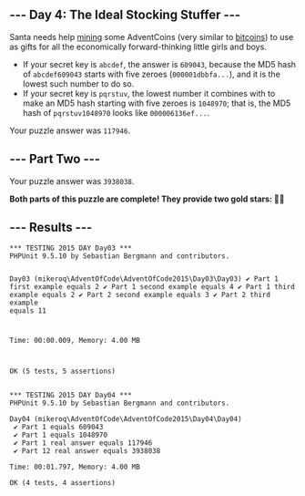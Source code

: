 <article class="day-desc"><h2>--- Day 4: The Ideal Stocking Stuffer ---</h2><p>Santa needs help <a href="https://en.wikipedia.org/wiki/Bitcoin#Mining">mining</a> some <span title="Hey, mined your own business!">AdventCoins</span> (very similar to <a href="https://en.wikipedia.org/wiki/Bitcoin">bitcoins</a>) to use as gifts for all the economically forward-thinking little girls and boys.</p>


<ul>
<li>If your secret key is <code>abcdef</code>, the answer is <code>609043</code>, because the MD5 hash of <code>abcdef609043</code> starts with five zeroes (<code>000001dbbfa...</code>), and it is the lowest such number to do so.</li>
<li>If your secret key is <code>pqrstuv</code>, the lowest number it combines with to make an MD5 hash starting with five zeroes is <code>1048970</code>; that is, the MD5 hash of <code>pqrstuv1048970</code> looks like <code>000006136ef...</code>.</li>
</ul>
</article>
<p>Your puzzle answer was <code>117946</code>.</p><article class="day-desc"><h2 id="part2">--- Part Two ---</h2>
</article>
<p>Your puzzle answer was <code>3938038</code>.</p><p class="day-success"><b>Both parts of this puzzle are complete! They provide two gold stars: 🌟🌟</b></p>
<h2>--- Results ---</h2>
<pre><code>*** TESTING 2015 DAY Day03 ***
PHPUnit 9.5.10 by Sebastian Bergmann and contributors.

Day03 (mikeroq\AdventOfCode\AdventOfCode2015\Day03\Day03)
 ✔ Part 1 first example equals 2
 ✔ Part 1 second example equals 4
 ✔ Part 1 third example equals 2
 ✔ Part 2 second example equals 3
 ✔ Part 2 third example equals 11

Time: 00:00.009, Memory: 4.00 MB

OK (5 tests, 5 assertions)
</code></pre>
<pre><code>*** TESTING 2015 DAY Day04 ***
PHPUnit 9.5.10 by Sebastian Bergmann and contributors.

Day04 (mikeroq\AdventOfCode\AdventOfCode2015\Day04\Day04)
 ✔ Part 1 equals 609043
 ✔ Part 1 equals 1048970
 ✔ Part 1 real answer equals 117946
 ✔ Part 12 real answer equals 3938038

Time: 00:01.797, Memory: 4.00 MB

OK (4 tests, 4 assertions)
</code></pre>